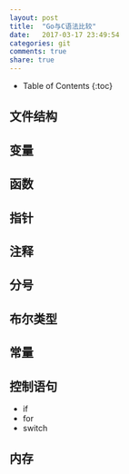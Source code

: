 ```yaml
---
layout: post
title:  "Go与C语法比较"
date:   2017-03-17 23:49:54
categories: git
comments: true
share: true
---
```


* Table of Contents
{:toc}

## 文件结构

## 变量

## 函数

## 指针

## 注释

## 分号

## 布尔类型

## 常量

## 控制语句
+ if
+ for
+ switch

## 内存